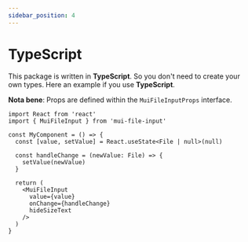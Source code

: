 ```yaml
---
sidebar_position: 4
---
```


# TypeScript

This package is written in **TypeScript**. So you don't need to create your own types. Here an example if you use **TypeScript**.

**Nota bene**: Props are defined within the `MuiFileInputProps` interface.

```tsx
import React from 'react'
import { MuiFileInput } from 'mui-file-input'

const MyComponent = () => {
  const [value, setValue] = React.useState<File | null>(null)

  const handleChange = (newValue: File) => {
    setValue(newValue)
  }

  return (
    <MuiFileInput
      value={value}
      onChange={handleChange}
      hideSizeText
    />
  )
}
```
